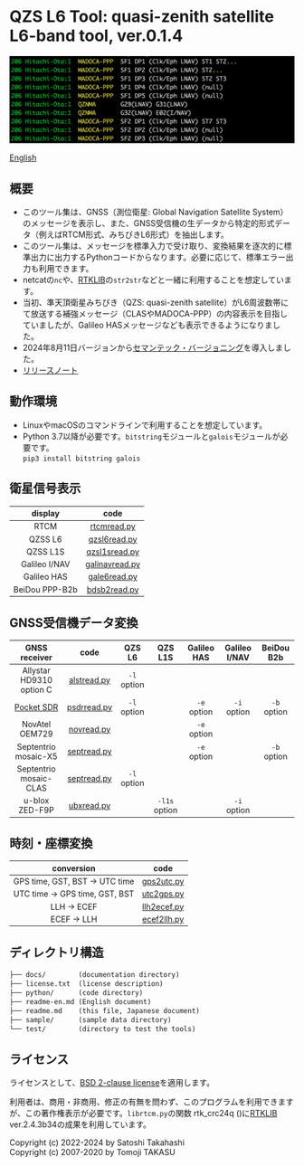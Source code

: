 # QZS L6 Tool: quasi-zenith satellite L6-band tool, ver.0.1.4

![QZS L6 Tool](docs/img/qzsl6tool.png)

[English](readme-en.md)

## 概要

- このツール集は、GNSS（測位衛星: Global Navigation Satellite System）のメッセージを表示し、また、GNSS受信機の生データから特定的形式データ（例えばRTCM形式、みちびきL6形式）を抽出します。
- このツール集は、メッセージを標準入力で受け取り、変換結果を逐次的に標準出力に出力するPythonコードからなります。必要に応じて、標準エラー出力も利用できます。
- netcatの``nc``や、[RTKLIB](https://github.com/tomojitakasu/RTKLIB)の``str2str``などと一緒に利用することを想定しています。
- 当初、準天頂衛星みちびき（QZS: quasi-zenith satellite）がL6周波数帯にて放送する補強メッセージ（CLASやMADOCA-PPP）の内容表示を目指していましたが、Galileo HASメッセージなども表示できるようになりました。
- 2024年8月11日バージョンから[セマンテック・バージョニング](https://packaging.python.org/en/latest/discussions/versioning/#choosing-a-versioning-scheme)を導入しました。
- [リリースノート](release_note.md)

## 動作環境

- LinuxやmacOSのコマンドラインで利用することを想定しています。
- Python 3.7以降が必要です。``bitstring``モジュールと``galois``モジュールが必要です。  
``pip3 install bitstring galois``

## 衛星信号表示

| display | code |
|:----:|:-------:|
| RTCM |[rtcmread.py](docs/ja/rtcmread.md) |
| QZSS L6 |[qzsl6read.py](docs/ja/qzsl6read.md) |
| QZSS L1S | [qzsl1sread.py](docs/ja/qzsl1sread.md) |
| Galileo I/NAV | [galinavread.py](docs/ja/galinavread.md) |
| Galileo HAS |[gale6read.py](docs/ja/gale6read.md) |
|BeiDou PPP-B2b | [bdsb2read.py](docs/ja/bdsb2read.md)|

## GNSS受信機データ変換

| GNSS receiver | code | QZS L6 | QZS L1S | Galileo HAS | Galileo I/NAV | BeiDou B2b |
|:----:|:---:| :-------:|:-----------:|:--------:|:---:|:---:|
| Allystar HD9310 option C | [alstread.py](docs/ja/alstread.md) |``-l`` option | | | | |
| [Pocket SDR](https://github.com/tomojitakasu/PocketSDR) | [psdrread.py](docs/ja/psdrread.md) | ``-l`` option |  | ``-e`` option | ``-i`` option| ``-b`` option|
| NovAtel OEM729 | [novread.py](docs/ja/novread.md) | | | ``-e`` option | | |
| Septentrio mosaic-X5 | [septread.py](docs/ja/septread.md) | | | ``-e`` option | | ``-b`` option|
| Septentrio mosaic-CLAS | [septread.py](docs/ja/septread.md) |``-l`` option | | | | |
| u-blox ZED-F9P | [ubxread.py](docs/ja/ubxread.md) | | ``-l1s`` option | | ``-i`` option| |

## 時刻・座標変換

| conversion | code |
|:--:|:--:|
|GPS time, GST, BST &rarr; UTC time | [gps2utc.py](docs/ja/gps2utc.md) |
|UTC time &rarr; GPS time, GST, BST | [utc2gps.py](docs/ja/utc2gps.md)|
|LLH &rarr; ECEF | [llh2ecef.py](docs/ja/llh2ecef.md)|
|ECEF &rarr; LLH | [ecef2llh.py](docs/ja/ecef2llh.md)|

## ディレクトリ構造

```text
├── docs/        (documentation directory)
├── license.txt  (license description)
├── python/      (code directory)
├── readme-en.md (English document)
├── readme.md    (this file, Japanese document)
├── sample/      (sample data directory)
└── test/        (directory to test the tools)
```

## ライセンス

ライセンスとして、[BSD 2-clause license](https://opensource.org/licenses/BSD-2-Clause)を適用します。

利用者は、商用・非商用、修正の有無を問わず、このプログラムを利用できますが、この著作権表示が必要です。``librtcm.py``の関数 rtk_crc24q ()に[RTKLIB](https://github.com/tomojitakasu/RTKLIB) ver.2.4.3b34の成果を利用しています。

Copyright (c) 2022-2024 by Satoshi Takahashi  
Copyright (c) 2007-2020 by Tomoji TAKASU
